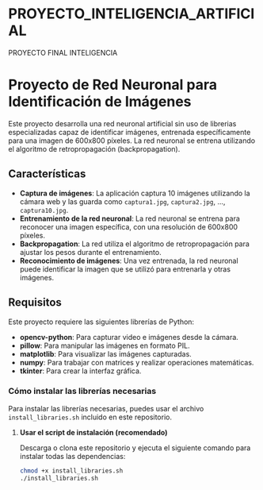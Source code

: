 # PROYECTO_INTELIGENCIA_ARTIFICIAL
PROYECTO FINAL INTELIGENCIA

# Proyecto de Red Neuronal para Identificación de Imágenes

Este proyecto desarrolla una red neuronal artificial sin uso de librerias especializadas capaz de identificar imágenes, entrenada específicamente para una imagen de 600x800 píxeles. La red neuronal se entrena utilizando el algoritmo de retropropagación (backpropagation).

## Características

- **Captura de imágenes**: La aplicación captura 10 imágenes utilizando la cámara web y las guarda como `captura1.jpg`, `captura2.jpg`, ..., `captura10.jpg`.
- **Entrenamiento de la red neuronal**: La red neuronal se entrena para reconocer una imagen específica, con una resolución de 600x800 píxeles.
- **Backpropagation**: La red utiliza el algoritmo de retropropagación para ajustar los pesos durante el entrenamiento.
- **Reconocimiento de imágenes**: Una vez entrenada, la red neuronal puede identificar la imagen que se utilizó para entrenarla y otras imágenes.

## Requisitos

Este proyecto requiere las siguientes librerías de Python:
- **opencv-python**: Para capturar video e imágenes desde la cámara.
- **pillow**: Para manipular las imágenes en formato PIL.
- **matplotlib**: Para visualizar las imágenes capturadas.
- **numpy**: Para trabajar con matrices y realizar operaciones matemáticas.
- **tkinter**: Para crear la interfaz gráfica.

### Cómo instalar las librerías necesarias

Para instalar las librerías necesarias, puedes usar el archivo `install_libraries.sh` incluido en este repositorio.

1. **Usar el script de instalación (recomendado)**

   Descarga o clona este repositorio y ejecuta el siguiente comando para instalar todas las dependencias:

   ```bash
   chmod +x install_libraries.sh
   ./install_libraries.sh
